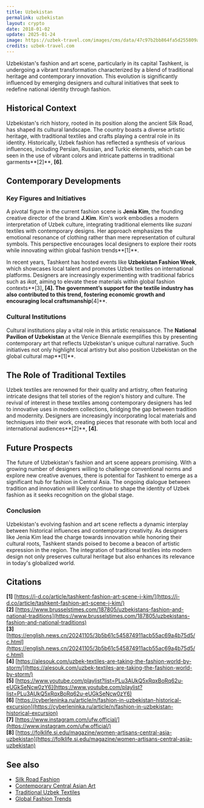 ```yaml
---
title: Uzbekistan
permalink: uzbekistan
layout: crypto
date: 2018-01-02
update: 2025-01-24
image: https://uzbek-travel.com/images/cms/data/47c97b2bb864fa5d255809a1897fec5b-800x480.jpg
credits: uzbek-travel.com
---
```


Uzbekistan's fashion and art scene, particularly in its capital Tashkent, is undergoing a vibrant transformation characterized by a blend of traditional heritage and contemporary innovation. This evolution is significantly influenced by emerging designers and cultural initiatives that seek to redefine national identity through fashion.

## Historical Context

Uzbekistan's rich history, rooted in its position along the ancient Silk Road, has shaped its cultural landscape. The country boasts a diverse artistic heritage, with traditional textiles and crafts playing a central role in its identity. Historically, Uzbek fashion has reflected a synthesis of various influences, including Persian, Russian, and Turkic elements, which can be seen in the use of vibrant colors and intricate patterns in traditional garments**[2]**, **[6]**.

## Contemporary Developments

### Key Figures and Initiatives

A pivotal figure in the current fashion scene is **Jenia Kim**, the founding creative director of the brand **J.Kim**. Kim's work embodies a modern interpretation of Uzbek culture, integrating traditional elements like *suzani* textiles with contemporary designs. Her approach emphasizes the emotional resonance of clothing rather than mere representation of cultural symbols. This perspective encourages local designers to explore their roots while innovating within global fashion trends**[1]**.

In recent years, Tashkent has hosted events like **Uzbekistan Fashion Week**, which showcases local talent and promotes Uzbek textiles on international platforms. Designers are increasingly experimenting with traditional fabrics such as *ikat*, aiming to elevate these materials within global fashion contexts**[3]**, **[4]**. The government’s support for the textile industry has also contributed to this trend, fostering economic growth and encouraging local craftsmanship**[4]**.

### Cultural Institutions

Cultural institutions play a vital role in this artistic renaissance. The **National Pavilion of Uzbekistan** at the Venice Biennale exemplifies this by presenting contemporary art that reflects Uzbekistan's unique cultural narrative. Such initiatives not only highlight local artistry but also position Uzbekistan on the global cultural map**[1]**.

## The Role of Traditional Textiles

Uzbek textiles are renowned for their quality and artistry, often featuring intricate designs that tell stories of the region's history and culture. The revival of interest in these textiles among contemporary designers has led to innovative uses in modern collections, bridging the gap between tradition and modernity. Designers are increasingly incorporating local materials and techniques into their work, creating pieces that resonate with both local and international audiences**[2]**, **[4]**.

## Future Prospects

The future of Uzbekistan's fashion and art scene appears promising. With a growing number of designers willing to challenge conventional norms and explore new creative avenues, there is potential for Tashkent to emerge as a significant hub for fashion in Central Asia. The ongoing dialogue between tradition and innovation will likely continue to shape the identity of Uzbek fashion as it seeks recognition on the global stage.

### Conclusion

Uzbekistan's evolving fashion and art scene reflects a dynamic interplay between historical influences and contemporary creativity. As designers like Jenia Kim lead the charge towards innovation while honoring their cultural roots, Tashkent stands poised to become a beacon of artistic expression in the region. The integration of traditional textiles into modern design not only preserves cultural heritage but also enhances its relevance in today's globalized world.

## Citations
**[1]** [https://i-d.co/article/tashkent-fashion-art-scene-j-kim/](https://i-d.co/article/tashkent-fashion-art-scene-j-kim/)  
**[2]** [https://www.brusselstimes.com/187805/uzbekistans-fashion-and-national-traditions](https://www.brusselstimes.com/187805/uzbekistans-fashion-and-national-traditions)  
**[3]** [https://english.news.cn/20241105/3b5b61c545874911acb55ac69a4b75d5/c.html](https://english.news.cn/20241105/3b5b61c545874911acb55ac69a4b75d5/c.html)  
**[4]** [https://alesouk.com/uzbek-textiles-are-taking-the-fashion-world-by-storm/](https://alesouk.com/uzbek-textiles-are-taking-the-fashion-world-by-storm/)  
**[5]** [https://www.youtube.com/playlist?list=PLu3AUkQ5xRqxBoRq62u-eUGkSeNcw0zY6](https://www.youtube.com/playlist?list=PLu3AUkQ5xRqxBoRq62u-eUGkSeNcw0zY6)  
**[6]** [https://cyberleninka.ru/article/n/fashion-in-uzbekistan-historical-excursion](https://cyberleninka.ru/article/n/fashion-in-uzbekistan-historical-excursion)  
**[7]** [https://www.instagram.com/ufw.official/](https://www.instagram.com/ufw.official/)  
**[8]** [https://folklife.si.edu/magazine/women-artisans-central-asia-uzbekistan](https://folklife.si.edu/magazine/women-artisans-central-asia-uzbekistan)  

## See also
- [Silk Road Fashion](https://example.com/silk-road-fashion)  
- [Contemporary Central Asian Art](https://example.com/contemporary-central-asian-art)  
- [Traditional Uzbek Textiles](https://example.com/traditional-uzbek-textiles)  
- [Global Fashion Trends](https://example.com/global-fashion-trends)  

<!-- Prompt:
- Не менять язык статьи, сохранять оригинальный язык.  
- Если тема оформлена как "Имя Фамилия", заголовок должен быть "Фамилия, Имя".  
- Изменить title: A Template на основной топик в статье.  
- Создать permalink: на основе title.  
- Изменить заголовок раздела "Citations" на ## Citations.  
- Оформить ссылки в разделе "Citations" в формате: **[1]** [URL](URL).  
- При ссылке на источник в тексте, использовать формат: **[x]**, **[x]**.  
- Убедиться, что номера цитат соответствуют записям в разделе "Citations".  
- Сделать номера цитат кликабельными по указанному выше формату.  
- Добавить список связанных тем в том же формате.  
- Использовать шаблон - "[Название темы](ссылка-на-тему)" для каждого пункта.  
- Раздел ## See also должен включаться автоматически в конец статьи.  
- Результат в md коде
- Оставить этот Prompt после редактирования в конце кода.  
-->
